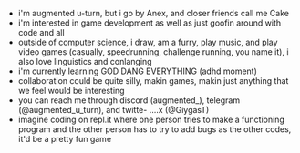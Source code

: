 - i'm augmented u-turn, but i go by Anex, and closer friends call me Cake
- i'm interested in game development as well as just goofin around with code and all
- outside of computer science, i draw, am a furry, play music, and play video games (casually, speedrunning, challenge running, you name it), i also love linguistics and conlanging
- i'm currently learning GOD DANG EVERYTHING (adhd moment)
- collaboration could be quite silly, makin games, makin just anything that we feel would be interesting
- you can reach me through discord (augmented_), telegram (@augmented_u_turn), and twitte- ....x (@GiygasT)
- imagine coding on repl.it where one person tries to make a functioning program and the other person has to try to add bugs as the other codes, it'd be a pretty fun game

<!---
augmented-uturn/augmented-uturn is a ✨ special ✨ repository because its `README.md` (this file) appears on your GitHub profile.
You can click the Preview link to take a look at your changes.
--->
